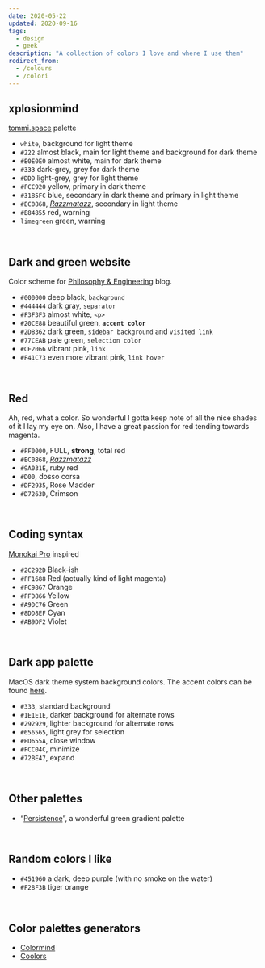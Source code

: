 ```yaml
---
date: 2020-05-22
updated: 2020-09-16
tags:
  - design
  - geek
description: "A collection of colors I love and where I use them"
redirect_from:
  - /colours
  - /colori
---
```

## xplosionmind

[tommi.space](/home) palette

- `white`, background for light theme
- `#222` almost black, main for light theme and background for dark theme
- `#E0E0E0` almost white, main for dark theme
- `#333` dark-grey, grey for dark theme
- `#DDD` light-grey, grey for light theme
- `#FCC920` yellow, primary in dark theme
- `#3185FC` blue, secondary in dark theme and primary in light theme
- `#EC0868`, [*Razzmatazz*](https://en.wikipedia.org/wiki/Razzmatazz_(song)), secondary in light theme
- `#E84855` red, warning
- `limegreen` green, warning

<br />

## Dark and green website

Color scheme for [Philosophy & Engineering](/filosofia) blog.

- `#000000` deep black, `background`
- `#444444` dark gray, `separator`
- `#F3F3F3` almost white, `<p>`
- `#20CE88` beautiful green, **`accent color`**
- `#2D8362` dark green, `sidebar background` and `visited link`
- `#77CEAB` pale green, `selection color`
- `#CE2066` vibrant pink, `link`
- `#F41C73` even more vibrant pink, `link hover`

<br>

## Red

Ah, red, what a color. So wonderful I gotta keep note of all the nice shades of it I lay my eye on. Also, I have a great passion for red tending towards magenta.

- `#FF0000`, FULL, **strong**, total red
- `#EC0868`, [*Razzmatazz*](https://en.wikipedia.org/wiki/Razzmatazz_(song))
- `#9A031E`, ruby red
- `#D00`, dosso corsa
- `#DF2935`, Rose Madder
- `#D7263D`, Crimson

<br>

## Coding syntax

[Monokai Pro](https://monokai.pro) inspired

- `#2C292D` Black-ish
- `#FF1688` Red (actually kind of light magenta)
- `#FC9867` Orange
- `#FFD866` Yellow
- `#A9DC76` Green
- `#8DD8EF` Cyan
- `#AB9DF2` Violet

<br>

## Dark app palette

MacOS dark theme system background colors. The accent colors can be found [here](https://developer.apple.com/design/human-interface-guidelines/macos/visual-design/color/).

- `#333`, standard background
- `#1E1E1E`, darker background for alternate rows
- `#292929`, lighter background for alternate rows
- `#656565`, light grey for selection
- `#ED655A`, close window
- `#FCC04C`, minimize
- `#72BE47`, expand

<br>

## Other palettes

- “[Persistence](https://www.color-hex.com/color-palette/89620)”, a wonderful green gradient palette

<br>

## Random colors I like

- `#451960` a dark, deep purple (with no smoke on the water)
- `#F28F3B` tiger orange

<br>

## Color palettes generators

- [Colormind](http://colormind.io/)
- [Coolors](https://coolors.co/)